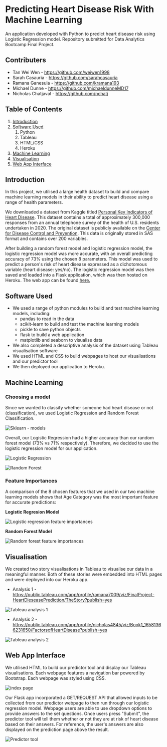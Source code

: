 # Predicting Heart Disease Risk With Machine Learning
An application developed with Python to predict heart disease risk using Logistic Regression model. Repository submitted for Data Analytics Bootcamp Final Project.

## Contributers
* Tan Wei Wen - https://github.com/weiwen1998
* Sarah Casauria - https://github.com/sarahcasauria
* Ramana Ganesula - https://github.com/kramana193
* Michael Dunne - https://github.com/michaeldunneMD17
* Nicholas Chatjaval - https://github.com/nchatj

## Table of Contents
1. [Introduction](#introduction)
2. [Software Used](#software-used)
    1. Python
    2. Tableau
    3. HTML/CSS
    4. Heroku
3. [Machine Learning](#machine-learning)
4. [Visualisation](#visualisation)
5. [Web App Interface](#web-app-interface)

## Introduction
In this project, we utilised a large health dataset to build and compare machine learning models in their ability to predict heart disease using a range of health parameters. 

We downloaded a dataset from Kaggle titled [Personal Key Indicators of Heart Disease](https://www.kaggle.com/datasets/kamilpytlak/personal-key-indicators-of-heart-disease). This dataset contains a total of approximately 300,000 responses from an annual telephone survey of the health of U.S. residents undertaken in 2020. The original dataset is publicly available on the [Center for Disease Control and Prevention](https://www.cdc.gov/brfss/annual_data/annual_2020.html). This data is originally stored in SAS format and contains over 200 variables.

After building a random forest model and logistic regression model, the logistic regression model was more accurate, with an overall predicting accuracy of 73% using the chosen 8 parameters. This model was used to predict a person's risk of heart disease expressed as a dichotomous variable (heart disease: yes/no). The logistic regression model was then saved and loaded into a Flask application, which was then hosted on Heroku. The web app can be found [here.](https://project-4-heart-disease.herokuapp.com/)

## Software Used
* We used a range of python modules to build and test machine learning models, including:
  * pandas to read in the data
  * scikit-learn to build and test the machine learning models
  * pickle to save python objects
  * flask to build a web application
  * matplotlib and seaborn to visualise data
* We also completed a descriptive analysis of the dataset using Tableau visualisation software
* We used HTML and CSS to build webpages to host our visualisations and our predictor tool
* We then deployed our application to Heroku.

## Machine Learning

### Choosing a model
Since we wanted to classify whether someone had heart disease or not (classification), we used Logistic Regression and Random Forest Classification.

![Sklearn - models ](images/ml.png)

Overall, our Logistic Regression had a higher accuracy than our random forest model (73% vs 71% respectively). Therefore, we decided to use the logistic regression model for our application.

![Logistic Regression](images/confusion-logistic.png)

![Random Forest](images/confusion-forest.png)

### Feature Importances

A comparison of the 8 chosen features that we used in our two machine learning models shows that Age Category was the most important feature for accurate predictions:

**Logistic Regresion Model** 

![Logistic regression feature importances](images/features-logistic.png)

**Random Forest Model**

![Random forest feature importances](images/features-forest.png)

## Visualisation
We created two story visualisations in Tableau to visualise our data in a meaningful manner. Both of these stories were embedded into HTML pages and were deployed into our Heroku app.

* Analysis 1 - https://public.tableau.com/app/profile/ramana7009/viz/FinalProject-HeartDieseasePrediction/TheStory?publish=yes 

![Tableau analysis 1](images/tableau-1.png)

* Analysis 2 - https://public.tableau.com/app/profile/nicholas4845/viz/Book1_16581366231650/FactorsofHeartDisease?publish=yes

![Tableau analysis 2](images/tableau-2.png)

## Web App Interface
We utilised HTML to build our predictor tool and display our Tableau visualisations. Each webpage features a navigation bar powered by Bootstrap. Each webpage was styled using CSS.

![index page](images/index.png)

Our Flask app incorporated a GET/REQUEST API that allowed inputs to be collected from our predictor webpage to then run through our logistic regression model. Webpage users are able to use dropdown options to provide answers to the set questions. Once users press "Submit", the predictor tool will tell them whether or not they are at risk of heart disease based on their answers. For reference, the user's answers are also displayed on the prediction page above the result.

![Predictor tool](images/predictor.png)

